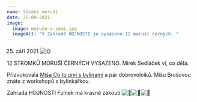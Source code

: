 ```yaml
---
name: Sázení moruší
date: 25-09-2021
image:
  image: moruše-v-zemi.jpg
  imageAlt: "V Zahradě HOJNOSTI je vysázeno 12 moruší černých. "
---
```



25. září 2021 ![🌞](https://static.xx.fbcdn.net/images/emoji.php/v9/tb8/1.5/16/1f31e.png)

12 STROMKŮ MORUŠÍ ČERNÝCH VYSAZENO. Mirek Sedláček ví, co dělá. 

Přizvukovala [Míša Co to umí s bylinami](https://www.facebook.com/misa.cotoumisbylinami?__cft__[0]=AZWEgGhtBIexxz4UQB-QgH6R-PnQh_jxzweqB9SR5n_Q4M4YF_cygi_cn3R3bPGX36N99eZWJJT0DosT6_s-BuQPT2GUjxXIXzBd3q5JKiIpb5zVhJo4lTbbtO5d9alob8Rmm-B8YiKfOgNAS3tXhRaR--IyqbE_IU5d3Y3_VHtYmsFCJdBUcsTScGHN55_vl84&__tn__=-]K-R) a pár dobrovolníků. Míšu Brošovou znáte z workshopů s bylinkářkou. 

Zahrada HOJNOSTI Fulnek má krásné zákoutí  ![💚](https://static.xx.fbcdn.net/images/emoji.php/v9/ted/1.5/16/1f49a.png)![🌼](https://static.xx.fbcdn.net/images/emoji.php/v9/tf4/1.5/16/1f33c.png)![🌿](https://static.xx.fbcdn.net/images/emoji.php/v9/t77/1.5/16/1f33f.png)